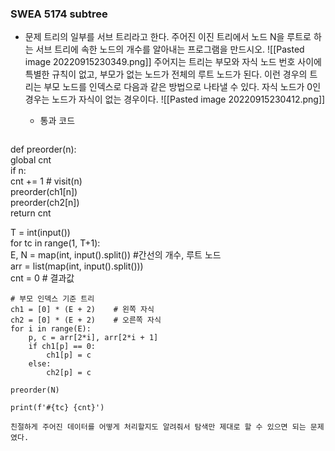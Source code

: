 ### SWEA 5174 subtree
- 문제
	트리의 일부를 서브 트리라고 한다. 주어진 이진 트리에서 노드 N을 루트로 하는 서브 트리에 속한 노드의 개수를 알아내는 프로그램을 만드시오.
	![[Pasted image 20220915230349.png]]
	주어지는 트리는 부모와 자식 노드 번호 사이에 특별한 규칙이 없고, 부모가 없는 노드가 전체의 루트 노드가 된다.
	이런 경우의 트리는 부모 노드를 인덱스로 다음과 같은 방법으로 나타낼 수 있다. 자식 노드가 0인 경우는 노드가 자식이 없는 경우이다.
	![[Pasted image 20220915230412.png]]
	
	- 통과 코드
	```python
def preorder(n):  
    global cnt  
    if n:  
        cnt += 1    # visit(n)  
        preorder(ch1[n])  
        preorder(ch2[n])  
    return cnt  
  
T = int(input())  
for tc in range(1, T+1):  
    E, N = map(int, input().split())    #간선의 개수, 루트 노드  
    arr = list(map(int, input().split()))  
    cnt = 0    # 결과값  
  
    # 부모 인덱스 기준 트리    
    ch1 = [0] * (E + 2)    # 왼쪽 자식  
    ch2 = [0] * (E + 2)    # 오른쪽 자식  
    for i in range(E):  
        p, c = arr[2*i], arr[2*i + 1]  
        if ch1[p] == 0:  
            ch1[p] = c  
        else:  
            ch2[p] = c  
  
    preorder(N)  
  
    print(f'#{tc} {cnt}')
```
친절하게 주어진 데이터를 어떻게 처리할지도 알려줘서 탐색만 제대로 할 수 있으면 되는 문제였다.